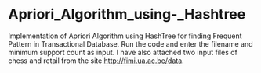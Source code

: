 # Apriori_Algorithm_using-_Hashtree
Implementation of Apriori Algorithm using HashTree for finding Frequent Pattern in Transactional Database. Run the code and enter the filename and minimum support count as input. I have also attached two input files of chess and retail from the site http://fimi.ua.ac.be/data.


